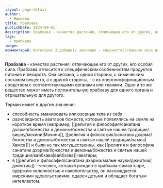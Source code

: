 ```yaml
---
layout: page-detail
author:
  - Яшодеви
title: прабхава
publishDate: 2024-09-01
description: Прабхава - качество растения, отличающее его от других, его особая сила. Прабхава относится к специфическим особенностям продуктов питания и лекарств.
tags:
  - прабхава
image: 
комментарий: Категория 2 добавить значение - сверхестесственная сила искушения
---
```

**Прабхава** - качество растения, отличающее его от других, его особая сила. Прабхава относится к специфическим особенностям продуктов питания и лекарств. Она связана, с одной стороны, с химическим составом веществ, а с другой стороны, - с их энергоинформационным сродством с соответствующими органами или тканями. Одно и то же вещество может иметь положительную прабхаву для одного органа и отрицательную для другого.

Термин имеет и другие значения: 

 - способность эманировать иллюзорные тела из себя;
 - разновидность аватаров божеств, которые появлялись на земле на короткое время (например, [[религия и философия/санатана дхарма/божества и демоны/божества и святые нашей традиции/вишну/мохини|Мохини]], [[религия и философия/санатана дхарма/божества и демоны/божества и святые нашей традиции/хамса|Хамса]]) и были не так могущественны, как [[религия и философия/санатана дхарма/божества и демоны/божества и святые нашей традиции/вайбхава|вайбхава]]-аватары;
 - в [[религия и философия/санатана дхарма/малые науки/джйотиш|джйотиш]] - человек, который рожден в прабхава-самватсаре, одержим склонностью к накопительству, он наслаждается мирскими удовольствиями, одарен детьми и обладает богатым интеллектом.

